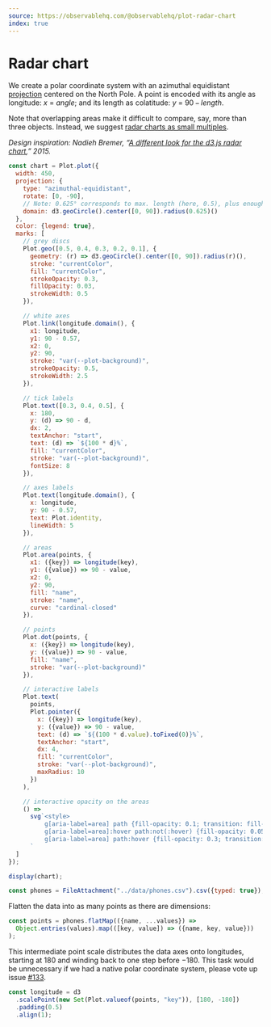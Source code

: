 ```yaml
---
source: https://observablehq.com/@observablehq/plot-radar-chart
index: true
---
```


# Radar chart

We create a polar coordinate system with an azimuthal equidistant [projection](https://observablehq.com/plot/features/projections) centered on the North Pole. A point is encoded with its angle as longitude: _x_ = _angle_; and its length as colatitude: _y_ = 90&thinsp;&minus;&thinsp;_length_.

Note that overlapping areas make it difficult to compare, say, more than three objects. Instead, we suggest [radar charts as small multiples](./radar-chart-faceted).

_Design inspiration: Nadieh Bremer, “[A different look for the d3.js radar chart](https://www.visualcinnamon.com/2015/10/different-look-d3-radar-chart/),” 2015._

```js echo
const chart = Plot.plot({
  width: 450,
  projection: {
    type: "azimuthal-equidistant",
    rotate: [0, -90],
    // Note: 0.625° corresponds to max. length (here, 0.5), plus enough room for the labels
    domain: d3.geoCircle().center([0, 90]).radius(0.625)()
  },
  color: {legend: true},
  marks: [
    // grey discs
    Plot.geo([0.5, 0.4, 0.3, 0.2, 0.1], {
      geometry: (r) => d3.geoCircle().center([0, 90]).radius(r)(),
      stroke: "currentColor",
      fill: "currentColor",
      strokeOpacity: 0.3,
      fillOpacity: 0.03,
      strokeWidth: 0.5
    }),

    // white axes
    Plot.link(longitude.domain(), {
      x1: longitude,
      y1: 90 - 0.57,
      x2: 0,
      y2: 90,
      stroke: "var(--plot-background)",
      strokeOpacity: 0.5,
      strokeWidth: 2.5
    }),

    // tick labels
    Plot.text([0.3, 0.4, 0.5], {
      x: 180,
      y: (d) => 90 - d,
      dx: 2,
      textAnchor: "start",
      text: (d) => `${100 * d}%`,
      fill: "currentColor",
      stroke: "var(--plot-background)",
      fontSize: 8
    }),

    // axes labels
    Plot.text(longitude.domain(), {
      x: longitude,
      y: 90 - 0.57,
      text: Plot.identity,
      lineWidth: 5
    }),

    // areas
    Plot.area(points, {
      x1: ({key}) => longitude(key),
      y1: ({value}) => 90 - value,
      x2: 0,
      y2: 90,
      fill: "name",
      stroke: "name",
      curve: "cardinal-closed"
    }),

    // points
    Plot.dot(points, {
      x: ({key}) => longitude(key),
      y: ({value}) => 90 - value,
      fill: "name",
      stroke: "var(--plot-background)"
    }),

    // interactive labels
    Plot.text(
      points,
      Plot.pointer({
        x: ({key}) => longitude(key),
        y: ({value}) => 90 - value,
        text: (d) => `${(100 * d.value).toFixed(0)}%`,
        textAnchor: "start",
        dx: 4,
        fill: "currentColor",
        stroke: "var(--plot-background)",
        maxRadius: 10
      })
    ),

    // interactive opacity on the areas
    () =>
      svg`<style>
          g[aria-label=area] path {fill-opacity: 0.1; transition: fill-opacity .2s;}
          g[aria-label=area]:hover path:not(:hover) {fill-opacity: 0.05; transition: fill-opacity .2s;}
          g[aria-label=area] path:hover {fill-opacity: 0.3; transition: fill-opacity .2s;}
      `
  ]
});

display(chart);
```

```js echo
const phones = FileAttachment("../data/phones.csv").csv({typed: true});
```

Flatten the data into as many points as there are dimensions:

```js echo
const points = phones.flatMap(({name, ...values}) =>
  Object.entries(values).map(([key, value]) => ({name, key, value}))
);
```

This intermediate point scale distributes the data axes onto longitudes, starting at 180 and winding back to one step before &minus;180. This task would be unnecessary if we had a native polar coordinate system, please vote up issue [#133](https://github.com/observablehq/plot/issues/133).

```js echo
const longitude = d3
  .scalePoint(new Set(Plot.valueof(points, "key")), [180, -180])
  .padding(0.5)
  .align(1);
```
